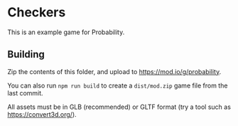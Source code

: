 # Checkers
This is an example game for Probability.

## Building
Zip the contents of this folder, and upload to https://mod.io/g/probability.

You can also run `npm run build` to create a `dist/mod.zip` game file from the last commit.

All assets must be in GLB (recommended) or GLTF format (try a tool such as https://convert3d.org/).
